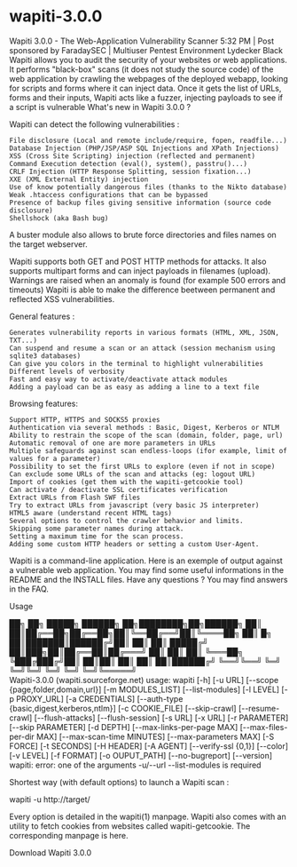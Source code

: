 # wapiti-3.0.0
 Wapiti 3.0.0 - The Web-Application Vulnerability Scanner 5:32 PM | Post sponsored by FaradaySEC | Multiuser Pentest Environment Lydecker Black  Wapiti allows you to audit the security of your websites or web applications. It performs "black-box" scans (it does not study the source code) of the web application by crawling the webpages of the deployed webapp, looking for scripts and forms where it can inject data.  Once it gets the list of URLs, forms and their inputs, Wapiti acts like a fuzzer, injecting payloads to see if a script is vulnerable
 What's new in Wapiti 3.0.0 ?

Wapiti can detect the following vulnerabilities :

    File disclosure (Local and remote include/require, fopen, readfile...)
    Database Injection (PHP/JSP/ASP SQL Injections and XPath Injections)
    XSS (Cross Site Scripting) injection (reflected and permanent)
    Command Execution detection (eval(), system(), passtru()...)
    CRLF Injection (HTTP Response Splitting, session fixation...)
    XXE (XML External Entity) injection
    Use of know potentially dangerous files (thanks to the Nikto database)
    Weak .htaccess configurations that can be bypassed
    Presence of backup files giving sensitive information (source code disclosure)
    Shellshock (aka Bash bug)

A buster module also allows to brute force directories and files names on the target webserver.

Wapiti supports both GET and POST HTTP methods for attacks.
It also supports multipart forms and can inject payloads in filenames (upload).
Warnings are raised when an anomaly is found (for example 500 errors and timeouts)
Wapiti is able to make the difference beetween permanent and reflected XSS vulnerabilities.


General features :

    Generates vulnerability reports in various formats (HTML, XML, JSON, TXT...)
    Can suspend and resume a scan or an attack (session mechanism using sqlite3 databases)
    Can give you colors in the terminal to highlight vulnerabilities
    Different levels of verbosity
    Fast and easy way to activate/deactivate attack modules
    Adding a payload can be as easy as adding a line to a text file


Browsing features:

    Support HTTP, HTTPS and SOCKS5 proxies
    Authentication via several methods : Basic, Digest, Kerberos or NTLM
    Ability to restrain the scope of the scan (domain, folder, page, url)
    Automatic removal of one are more parameters in URLs
    Multiple safeguards against scan endless-loops (ifor example, limit of values for a parameter)
    Possibility to set the first URLs to explore (even if not in scope)
    Can exclude some URLs of the scan and attacks (eg: logout URL)
    Import of cookies (get them with the wapiti-getcookie tool)
    Can activate / deactivate SSL certificates verification
    Extract URLs from Flash SWF files
    Try to extract URLs from javascript (very basic JS interpreter)
    HTML5 aware (understand recent HTML tags)
    Several options to control the crawler behavior and limits.
    Skipping some parameter names during attack.
    Setting a maximum time for the scan process.
    Adding some custom HTTP headers or setting a custom User-Agent.


Wapiti is a command-line application.
Here is an exemple of output against a vulnerable web application.
You may find some useful informations in the README and the INSTALL files.
Have any questions ? You may find answers in the FAQ. 

Usage

 ██╗    ██╗ █████╗ ██████╗ ██╗████████╗██╗██████╗ 
 ██║    ██║██╔══██╗██╔══██╗██║╚══██╔══╝██║╚════██╗
 ██║ █╗ ██║███████║██████╔╝██║   ██║   ██║ █████╔╝
 ██║███╗██║██╔══██║██╔═══╝ ██║   ██║   ██║ ╚═══██╗
 ╚███╔███╔╝██║  ██║██║     ██║   ██║   ██║██████╔╝
  ╚══╝╚══╝ ╚═╝  ╚═╝╚═╝     ╚═╝   ╚═╝   ╚═╝╚═════╝  
Wapiti-3.0.0 (wapiti.sourceforge.net)
usage: wapiti [-h] [-u URL] [--scope {page,folder,domain,url}]
              [-m MODULES_LIST] [--list-modules] [-l LEVEL] [-p PROXY_URL]
              [-a CREDENTIALS] [--auth-type {basic,digest,kerberos,ntlm}]
              [-c COOKIE_FILE] [--skip-crawl] [--resume-crawl]
              [--flush-attacks] [--flush-session] [-s URL] [-x URL]
              [-r PARAMETER] [--skip PARAMETER] [-d DEPTH]
              [--max-links-per-page MAX] [--max-files-per-dir MAX]
              [--max-scan-time MINUTES] [--max-parameters MAX] [-S FORCE]
              [-t SECONDS] [-H HEADER] [-A AGENT] [--verify-ssl {0,1}]
              [--color] [-v LEVEL] [-f FORMAT] [-o OUPUT_PATH]
              [--no-bugreport] [--version]
wapiti: error: one of the arguments -u/--url --list-modules is required


Shortest way (with default options) to launch a Wapiti scan :

wapiti -u http://target/


Every option is detailed in the wapiti(1) manpage.
Wapiti also comes with an utility to fetch cookies from websites called wapiti-getcookie. The corresponding manpage is here.


Download Wapiti 3.0.0
